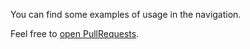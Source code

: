 You can find some examples of usage in the navigation.

Feel free to [open PullRequests](https://github.com/effector/effector).
